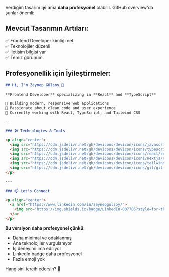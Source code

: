 Verdiğim tasarım **iyi** ama **daha profesyonel** olabilir. GitHub overview'da şunlar önemli:

## **Mevcut Tasarımın Artıları:**
✅ Frontend Developer kimliği net  
✅ Teknolojiler düzenli  
✅ İletişim bilgisi var  
✅ Temiz görünüm  

## **Profesyonellik için İyileştirmeler:**

```markdown
## Hi, I'm Zeynep Gülsoy 👋

**Frontend Developer** specializing in **React** and **TypeScript**

🔹 Building modern, responsive web applications  
🔹 Passionate about clean code and user experience  
🔹 Currently working with React, TypeScript, and Tailwind CSS  

---

### 🛠️ Technologies & Tools

<p align="center">
  <img src="https://cdn.jsdelivr.net/gh/devicons/devicon/icons/javascript/javascript-original.svg" width="40" height="40"/>
  <img src="https://cdn.jsdelivr.net/gh/devicons/devicon/icons/typescript/typescript-original.svg" width="40" height="40"/>
  <img src="https://cdn.jsdelivr.net/gh/devicons/devicon/icons/react/react-original.svg" width="40" height="40"/>
  <img src="https://cdn.jsdelivr.net/gh/devicons/devicon/icons/nextjs/nextjs-original.svg" width="40" height="40"/>
  <img src="https://cdn.jsdelivr.net/gh/devicons/devicon/icons/tailwindcss/tailwindcss-original.svg" width="40" height="40"/>
  <img src="https://cdn.jsdelivr.net/gh/devicons/devicon/icons/git/git-original.svg" width="40" height="40"/>
</p>

---

### 📫 Let's Connect

<p align="center">
  <a href="https://www.linkedin.com/in/zeynepgulsoy/">
    <img src="https://img.shields.io/badge/LinkedIn-0077B5?style=for-the-badge&logo=linkedin&logoColor=white"/>
  </a>
</p>
```

**Bu versiyon daha profesyonel çünkü:**
- Daha minimal ve odaklanmış
- Ana teknolojiler vurgulanıyor
- İş deneyimi ima ediliyor
- LinkedIn badge daha profesyonel
- Fazla emoji yok

Hangisini tercih edersin? 🤔
